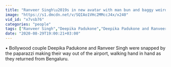 ```yaml
---
title: "Ranveer Singh\u2019s in new avatar with man bun and baggy weird jeans"
image: "https://s1.dmcdn.net/v/SQIAo1VHc2MMccJ4x/x240"
vid_id: "x7vsb76"
categories: "people"
tags: ["Ranveer Singh","Deepika Padukone","Deepika Padukone and Ranveer Singh"]
date: "2020-08-29T19:00:21+03:00"
---
```

• Bollywood couple Deepika Padukone and Ranveer Singh were snapped by the paparazzi making their way out of the airport, walking hand in hand as they returned from Bengaluru.

